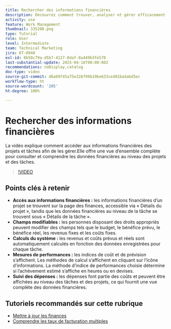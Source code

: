 ```yaml
---
title: Rechercher des informations financières
description: Découvrez comment trouver, analyser et gérer efficacement les données financières des projets et des tâches, couvrant les budgets, les revenus, les coûts et les mesures de performances au niveau des projets et des tâches.
activity: use
feature: Work Management
thumbnail: 335208.png
type: Tutorial
role: User
level: Intermediate
team: Technical Marketing
jira: KT-8948
exl-id: 8b50c79a-d5b7-4127-8daf-8a449b3fe570
last-substantial-update: 2025-04-16T00:00:00Z
recommendations: noDisplay,catalog
doc-type: video
source-git-commit: d6a69745a75e326f99b19be633ced01badabd5ec
workflow-type: ht
source-wordcount: '205'
ht-degree: 100%

---
```


# Rechercher des informations financières

La vidéo explique comment accéder aux informations financières des projets et tâches afin de les gérer.Elle offre une vue d’ensemble complète pour consulter et comprendre les données financières au niveau des projets et des tâches.

>[!VIDEO](https://video.tv.adobe.com/v/335208/?quality=12&learn=on&enablevpops)

## Points clés à retenir

* **Accès aux informations financières :** les informations financières d’un projet se trouvent sur la page des finances, accessible via « Détails du projet », tandis que les données financières au niveau de la tâche se trouvent sous « Détails de la tâche ».
* **Champs modifiables :** les personnes disposant des droits appropriés peuvent modifier des champs tels que le budget, le bénéfice prévu, le bénéfice réel, les revenus fixes et les coûts fixes.
* **Calculs du système :** les revenus et coûts prévus et réels sont automatiquement calculés en fonction des données enregistrées pour chaque tâche.
* **Mesures de performances :** les indices de coût et de prévision s’affichent. Les méthodes de calcul s’affichent en cliquant sur l’icône d’informations. La méthode d’indice de performances choisie détermine si l’achèvement estimé s’affiche en heures ou en devises.
* **Suivi des dépenses :** les dépenses font partie des coûts et peuvent être affichées au niveau des tâches et des projets, ce qui fournit une vue complète des données financières.


## Tutoriels recommandés sur cette rubrique

<!--* [Find financial information](/help/manage-work/project-finances/find-financial-information.md)-->
* [Mettre à jour les finances](/help/manage-work/project-finances/update-and-review-finances.md)
* [Comprendre les taux de facturation multiples](/help/manage-work/project-finances/multiple-billing-rates.md)


